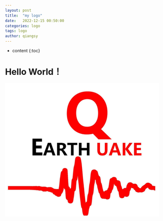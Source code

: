 ```yaml
---
layout: post
title:  "my logo"
date:   2022-12-15 00:50:00
categories: logo
tags: logo
author: qiangsy
---
```


* content
{:toc}

# Hello World！
![my logo](/picture/logo.png "my logo")
